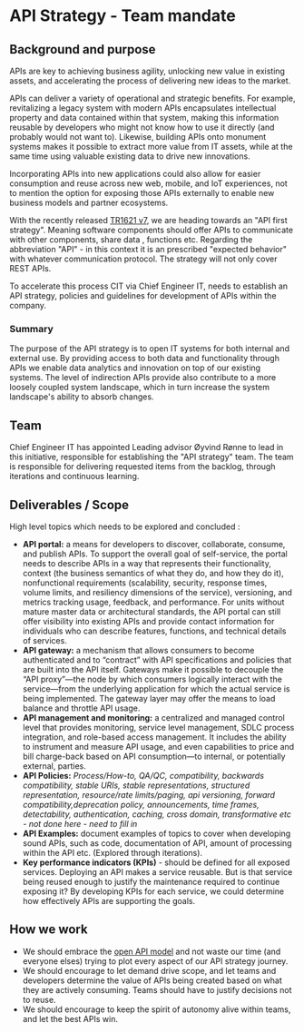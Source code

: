 # API Strategy - Team mandate

## Background and purpose

APIs are key to achieving business agility, unlocking new value in existing assets, and accelerating the process of delivering new ideas to the market.

APIs can deliver a variety of operational and strategic benefits. For example, revitalizing a legacy system with modern APIs encapsulates intellectual property and data contained within that system, making this information reusable by developers who might not know how to use it directly (and probably would not want to). Likewise, building APIs onto monument systems makes it possible to extract more value from IT assets, while at the same time using valuable existing data to drive new innovations.

Incorporating APIs into new applications could also allow for easier consumption and reuse across new web, mobile, and IoT experiences, not to mention the option for exposing those APIs externally to enable new business models and partner ecosystems.

With the recently released [TR1621 v7](http://docmap.statoil.no/DocMap/page/doc/dmDocIndex.html?DOCVIEW=FALSE?DOCID=1039106), we are heading towards an "API first strategy". Meaning software components should offer APIs to communicate with other components, share data , functions etc. Regarding the abbreviation "API" - in this context it is an prescribed "expected behavior" with whatever communication protocol. The strategy will not only cover REST APIs.

To accelerate this process CIT via Chief Engineer IT, needs to establish an API strategy, policies and guidelines for development of APIs within the company.

### Summary

The purpose of the API strategy is to open IT systems for both internal and external use. By providing access to both data and functionality through APIs we enable data analytics and innovation on top of our existing systems. The level of indirection APIs provide also contribute to a more loosely coupled system landscape, which in turn increase the system landscape's ability to
absorb changes.

## Team

Chief Engineer IT has appointed Leading advisor Øyvind Rønne to lead in this initiative, responsible for establishing the "API strategy" team. The team is responsible for delivering requested items from the backlog, through iterations and continuous learning.

## Deliverables / Scope

High level topics which needs to be explored and concluded :

- **API portal:** a means for developers to discover, collaborate, consume, and publish APIs. To support the overall goal of self-service, the portal needs to describe APIs in a way that represents their functionality, context (the business semantics of what they do, and how they do it), nonfunctional requirements (scalability, security, response times, volume limits, and resiliency dimensions of the service), versioning, and metrics tracking usage, feedback, and performance. For units without mature master data or architectural standards, the API portal can still offer visibility into existing APIs and provide contact information for individuals who can describe features, functions, and technical details of services.
- **API gateway:** a mechanism that allows consumers to become authenticated and to “contract” with API specifications and policies that are built into the API itself. Gateways make it possible to decouple the “API proxy”—the node by which consumers logically interact with the service—from the underlying application for which the actual service is being implemented. The gateway layer may offer the means to load balance and throttle API usage.
- **API management and monitoring:** a centralized and managed control level that provides monitoring, service level management, SDLC process integration, and role-based access management. It includes the ability to instrument and measure API usage, and even capabilities to price and bill charge-back based on API consumption—to internal, or potentially external, parties.
- **API Policies:** *Process/How-to, QA/QC, compatibility, backwards compatibility, stable URIs, stable representations, structured representation, resource/rate limits/paging, api versioning, forward compatibility,deprecation policy, announcements, time frames, detectability, authentication, caching, cross domain, transformative   etc - not done here - need to fill in* 
- **API Examples:** document examples of topics to cover when developing sound APIs, such as code, documentation of API, amount of processing within the API etc. (Explored through iterations).
- **Key performance indicators (KPIs)** - should be defined for all exposed services. Deploying an API makes a service reusable. But is that service being reused enough to justify the maintenance required to continue exposing
it? By developing KPIs for each service, we could determine how effectively APIs are supporting the goals.


## How we work

- We should embrace the [open API model](https://www.openapis.org/) and not waste our time (and everyone elses) trying to plot every aspect of our API strategy journey.
- We should encourage to let demand drive scope, and let teams and developers determine the value of APIs being created based on what they are actively consuming. Teams should have to justify decisions not to reuse.
- We should encourage to keep the spirit of autonomy alive within teams, and let the best APIs win.
